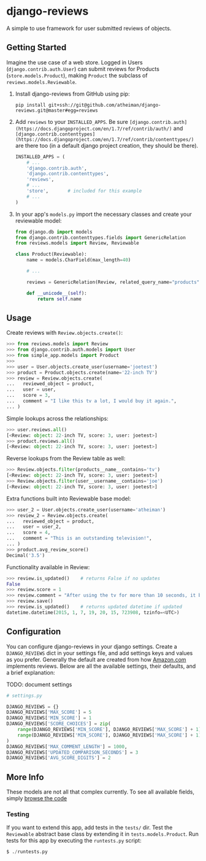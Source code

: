 # django-reviews

A simple to use framework for user submitted reviews of objects.



## Getting Started

Imagine the use case of a web store. Logged in Users (`django.contrib.auth.User`) can submit reviews for Products (`store.models.Product`), making `Product` the subclass of `reviews.models.Reviewable`.

1.  Install django-reviews from GitHub using pip:

    `pip install git+ssh://git@github.com/atheiman/django-reviews.git@master#egg=reviews`

1.  Add `reviews` to your `INSTALLED_APPS`. Be sure `[django.contrib.auth](https://docs.djangoproject.com/en/1.7/ref/contrib/auth/)` and `[django.contrib.contenttypes](https://docs.djangoproject.com/en/1.7/ref/contrib/contenttypes/)` are there too (in a default django project creation, they should be there).

    ```python
    INSTALLED_APPS = (
        # ...
        'django.contrib.auth',
        'django.contrib.contenttypes',
        'reviews',
        # ...
        'store',       # included for this example
        # ...
    )
    ```

1.  In your app's `models.py` import the necessary classes and create your reviewable model:

    ```python
    from django.db import models
    from django.contrib.contenttypes.fields import GenericRelation
    from reviews.models import Review, Reviewable

    class Product(Reviewable):
        name = models.CharField(max_length=40)

        # ...

        reviews = GenericRelation(Review, related_query_name="products")

        def __unicode__(self):
            return self.name
    ```



## Usage

Create reviews with `Review.objects.create()`:

```python
>>> from reviews.models import Review
>>> from django.contrib.auth.models import User
>>> from simple_app.models import Product
>>>
>>> user = User.objects.create_user(username='joetest')
>>> product = Product.objects.create(name='22-inch TV')
>>> review = Review.objects.create(
...   reviewed_object = product,
...   user = user,
...   score = 3,
...   comment = "I like this tv a lot, I would buy it again.",
... )
```

Simple lookups across the relationships:

```python
>>> user.reviews.all()
[<Review: object: 22-inch TV, score: 3, user: joetest>]
>>> product.reviews.all()
[<Review: object: 22-inch TV, score: 3, user: joetest>]
```

Reverse lookups from the Review table as well:

```python
>>> Review.objects.filter(products__name__contains='tv')
[<Review: object: 22-inch TV, score: 3, user: joetest>]
>>> Review.objects.filter(user__username__contains='joe')
[<Review: object: 22-inch TV, score: 3, user: joetest>]
```

Extra functions built into Reviewable base model:

```python
>>> user_2 = User.objects.create_user(username='atheiman')
>>> review_2 = Review.objects.create(
...   reviewed_object = product,
...   user = user_2,
...   score = 4,
...   comment = "This is an outstanding television!",
... )
>>> product.avg_review_score()
Decimal('3.5')
```

Functionality available in Review:

```python
>>> review.is_updated()    # returns False if no updates
False
>>> review.score = 1
>>> review.comment = "After using the tv for more than 10 seconds, it broke."
>>> review.save()
>>> review.is_updated()    # returns updated datetime if updated
datetime.datetime(2015, 1, 7, 19, 20, 15, 723908, tzinfo=<UTC>)
```



## Configuration

You can configure django-reviews in your django settings. Create a `DJANGO_REVIEWS` dict in your settings file, and add settings keys and values as you prefer. Generally the default are created from how [Amazon.com](http://www.amazon.com/) implements reviews. Below are all the available settings, their defaults, and a brief explanation:

TODO: document settings

```python
# settings.py

DJANGO_REVIEWS = {}
DJANGO_REVIEWS['MAX_SCORE'] = 5
DJANGO_REVIEWS['MIN_SCORE'] = 1
DJANGO_REVIEWS['SCORE_CHOICES'] = zip(
    range(DJANGO_REVIEWS['MIN_SCORE'], DJANGO_REVIEWS['MAX_SCORE'] + 1),
    range(DJANGO_REVIEWS['MIN_SCORE'], DJANGO_REVIEWS['MAX_SCORE'] + 1)
)
DJANGO_REVIEWS['MAX_COMMENT_LENGTH'] = 1000,
DJANGO_REVIEWS['UPDATED_COMPARISON_SECONDS'] = 3
DJANGO_REVIEWS['AVG_SCORE_DIGITS'] = 2
```



## More Info

These models are not all that complex currently. To see all available fields, simply [browse the code](https://github.com/atheiman/django-reviews/blob/master/reviews/models.py)



### Testing

If you want to extend this app, add tests in the `tests/` dir. Test the `Reviewable` abstract base class by extending it in `tests.models.Product`. Run tests for this app by executing the `runtests.py` script:

```python
$ ./runtests.py
```
